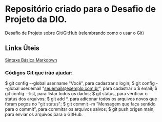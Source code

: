 # Repositório criado para o Desafio de Projeto da DIO.

Desafio de Projeto sobre Git/GitHub (relembrando como o usar o Git)

## Links Úteis
[Sintaxe Básica Markdown](https://www.markdownguide.org/basic-syntax/)

### Códigos Git que irão ajudar:
$ git config --global user.name "Você", para cadastrar o login;
$ git config --global user.email "seuemail@exemplo.com.br", para cadastrar o
$ email;
$ git config --list, para listar todos os dados;
$ git status, para verificar o status dos arquivos;
$ git add *, para adiconar todos os arquivos novos que foram pegos no "git status";
$ git commit -m "Mensagem que faça sentido para o commit", para commitar os arquivos salvos;
$ git push origen main, para enviar os arquivos para o GitHub.
